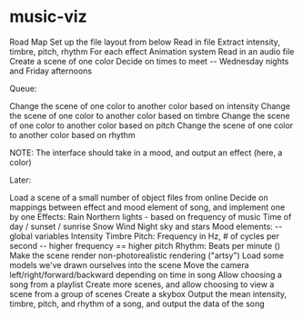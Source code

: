 # music-viz
Road Map
Set up the file layout from below
Read in file
Extract intensity, timbre, pitch, rhythm
For each effect
Animation system
Read in an audio file
Create a scene of one color
Decide on times to meet -- Wednesday nights and Friday afternoons

Queue:

Change the scene of one color to another color based on intensity
Change the scene of one color to another color based on timbre
Change the scene of one color to another color based on pitch
Change the scene of one color to another color based on rhythm

NOTE:  The interface should take in a mood, and output an effect (here, a color)

Later:

Load a scene of a small number of object files from online
Decide on mappings between effect and mood element of song, and implement one by one
Effects:
Rain
Northern lights - based on frequency of music
Time of day / sunset / sunrise
Snow
Wind
Night sky and stars
Mood elements: -- global variables
Intensity
Timbre
Pitch: Frequency in Hz, # of cycles per second -- higher frequency == higher pitch
Rhythm:  Beats per minute ()
Make the scene render non-photorealistic rendering ("artsy")
Load some models we've drawn ourselves into the scene
Move the camera left/right/forward/backward depending on time in song
Allow choosing a song from a playlist
Create more scenes, and allow choosing to view a scene from a group of scenes
Create a skybox
Output the mean intensity, timbre, pitch, and rhythm of a song, and output the data of the song

